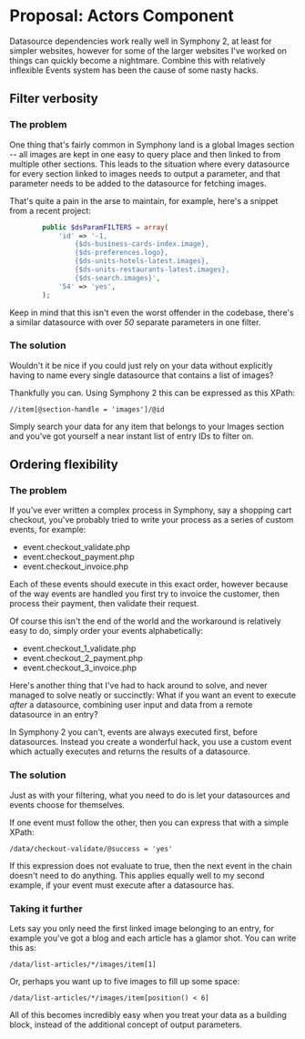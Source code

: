 # Proposal: Actors Component

Datasource dependencies work really well in Symphony 2, at least for simpler websites, however for some of the larger websites I've worked on things can quickly become a nightmare. Combine this with relatively inflexible Events system has been the cause of some nasty hacks.


## Filter verbosity
### The problem

One thing that's fairly common in Symphony land is a global Images section -- all images are kept in one easy to query place and then linked to from multiple other sections. This leads to the situation where every datasource for every section linked to images needs to output a parameter, and that parameter needs to be added to the datasource for fetching images.

That's quite a pain in the arse to maintain, for example, here's a snippet from a recent project:

```php
		public $dsParamFILTERS = array(
			'id' => '-1,
				{$ds-business-cards-index.image},
				{$ds-preferences.logo},
				{$ds-units-hotels-latest.images},
				{$ds-units-restaurants-latest.images},
				{$ds-search.images}',
			'54' => 'yes',
		);
```

Keep in mind that this isn't even the worst offender in the codebase, there's a similar datasource with over _50_ separate parameters in one filter.


### The solution

Wouldn't it be nice if you could just rely on your data without explicitly having to name every single datasource that contains a list of images?

Thankfully you can. Using Symphony 2 this can be expressed as this XPath:

```xpath
//item[@section-handle = 'images']/@id
```

Simply search your data for any item that belongs to your Images section and you've got yourself a near instant list of entry IDs to filter on.


## Ordering flexibility
### The problem

If you've ever written a complex process in Symphony, say a shopping cart checkout, you've probably tried to write your process as a series of custom events, for example:

- event.checkout_validate.php
- event.checkout_payment.php
- event.checkout_invoice.php

Each of these events should execute in this exact order, however because of the way events are handled you first try to invoice the customer, then process their payment, then validate their request.

Of course this isn't the end of the world and the workaround is relatively easy to do, simply order your events alphabetically:

- event.checkout_1_validate.php
- event.checkout_2_payment.php
- event.checkout_3_invoice.php

Here's another thing that I've had to hack around to solve, and never managed to solve neatly or succinctly: What if you want an event to execute _after_ a datasource, combining user input and data from a remote datasource in an entry?

In Symphony 2 you can't, events are always executed first, before datasources. Instead you create a wonderful hack, you use a custom event which actually executes and returns the results of a datasource.


### The solution

Just as with your filtering, what you need to do is let your datasources and events choose for themselves.

If one event must follow the other, then you can express that with a simple XPath:

```xpath
/data/checkout-validate/@success = 'yes'
```

If this expression does not evaluate to true, then the next event in the chain doesn't need to do anything. This applies equally well to my second example, if your event must execute after a datasource has.


### Taking it further

Lets say you only need the first linked image belonging to an entry, for example you've got a blog and each article has a glamor shot. You can write this as:

```xpath
/data/list-articles/*/images/item[1]
```

Or, perhaps you want up to five images to fill up some space:

```xpath
/data/list-articles/*/images/item[position() < 6]
```

All of this becomes incredibly easy when you treat your data as a building block, instead of the additional concept of output parameters.